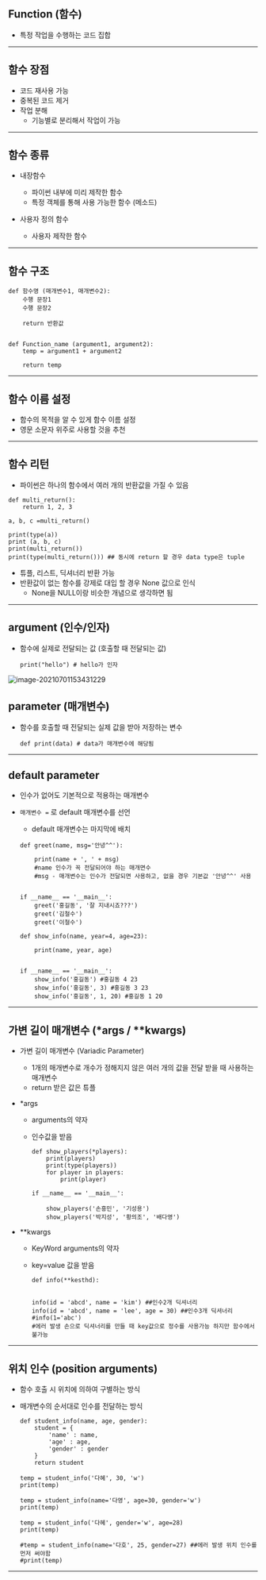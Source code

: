 ## Function (함수)

- 특정 작업을 수행하는 코드 집합

---

## 함수 장점

- 코드 재사용 가능
- 중복된 코드 제거
- 작업 분해
  - 기능별로 분리해서 작업이 가능

---

## 함수 종류

- 내장함수
  - 파이썬 내부에 미리 제작한 함수
  - 특정 객체를 통해 사용 가능한 함수 (메소드)

- 사용자 정의 함수
  - 사용자 제작한 함수

---

## 함수 구조

~~~
def 함수명 (매개변수1, 매개변수2):
	수행 문장1
	수행 문장2
	
	return 반환값


def Function_name (argument1, argument2):
	temp = argument1 + argument2
	
	return temp
~~~

---

## 함수 이름 설정

- 함수의 목적을 알 수 있게 함수 이름 설정
- 영문 소문자 위주로 사용할 것을 추천

---

## 함수 리턴

- 파이썬은 하나의 함수에서 여러 개의 반환값을 가질 수 있음

~~~
def multi_return():
    return 1, 2, 3

a, b, c =multi_return()

print(type(a))
print (a, b, c)
print(multi_return())
print(type(multi_return())) ## 동시에 return 할 경우 data type은 tuple
~~~

- 튜플, 리스트, 딕셔너리 반환 가능
- 반환값이 없는 함수를 강제로 대입 할 경우 None 값으로 인식
  - None을 NULL이랑 비슷한 개념으로 생각하면 됨

---

## argument (인수/인자)

- 함수에 실제로 전달되는 값 (호출할 때 전달되는 값)

  ```
  print("hello") # hello가 인자
  ```

![image-20210701153431229](C:\Users\USER-PC\Desktop\Study\Daily\TIL\TIL_picture\image-20210701153431229.png)

## parameter (매개변수)

- 함수를 호출할 때 전달되는 실제 값을 받아 저장하는 변수

  ```
  def print(data) # data가 매개변수에 해당됨
  ```

---

## default parameter

- 인수가 없어도 기본적으로 적용하는 매개변수

- `매개변수 =` 로 default 매개변수를 선언

  - default 매개변수는 마지막에 배치

  ```
  def greet(name, msg='안녕^^'):
  
      print(name + ', ' + msg)
      #name 인수가 꼭 전달되어야 하는 매개면수
      #msg - 매개변수는 인수가 전달되면 사용하고, 없을 경우 기본값 '안녕^^' 사용
  
  
  if __name__ == '__main__':
      greet('홍길동', '잘 지내시죠???')
      greet('김철수')
      greet('이철수')
  ```

  ```
  def show_info(name, year=4, age=23):
  
      print(name, year, age)
  
  
  if __name__ == '__main__':
      show_info('홍길동') #홍길동 4 23
      show_info('홍길동', 3) #홍길동 3 23
      show_info('홍길동', 1, 20) #홍길동 1 20
  ```

---

## 가변 길이 매개변수 (*args / **kwargs)

- 가변 길이 매개변수 (Variadic Parameter)

  - 1개의 매개변수로 개수가 정해지지 않은 여러 개의 값을 전달 받을 때 사용하는 매개변수
  - return 받은 값은 튜플

- *args

  - arguments의 약자

  - 인수값을 받음

    ```
    def show_players(*players):
        print(players)
        print(type(players))
        for player in players:
            print(player)
    
    if __name__ == '__main__':
    
        show_players('손흥민', '기성용')
        show_players('박지성', '황의조', '배다영')
    ```

- **kwargs

  - KeyWord arguments의 약자
  
  - key=value 값을 받음
  
    ```
    def info(**kesthd):
    
    
    info(id = 'abcd', name = 'kim') ##인수2개 딕셔너리
    info(id = 'abcd', name = 'lee', age = 30) ##인수3개 딕셔너리
    #info(1='abc') 
    #에러 발생 손으로 딕셔너리를 만들 때 key값으로 정수를 사용가능 하지만 함수에서 불가능
    ```

---

## 위치 인수 (position arguments)

- 함수 호출 시 위치에 의하여 구별하는 방식

- 매개변수의 순서대로 인수를 전달하는 방식

  ```
  def student_info(name, age, gender):
      student = {
          'name' : name,
          'age' : age,
          'gender' : gender
      }
      return student
  
  temp = student_info('다혜', 30, 'w')
  print(temp)
  
  temp = student_info(name='다영', age=30, gender='w')
  print(temp)
  
  temp = student_info('다혜', gender='w', age=28)
  print(temp)
  
  #temp = student_info(name='다호', 25, gender=27) ##에러 발생 위치 인수를 먼저 써야함
  #print(temp)
  ```

---

